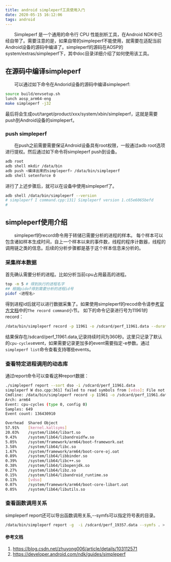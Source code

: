 ```yaml
---
title: android simpleperf工具使用入门
date: 2020-05-15 16:12:06
tags: android
---
```

&emsp;&emsp;Simpleperf 是一个通用的命令行 CPU 性能剖析工具，在Android NDK中已经自带了。需要注意的是，如果自带的simpleperf不能使用，就需要在适配当前Android设备的源码中编译了。simpleperf的源码在AOSP的system/extras/simpleperf下，其中doc目录详细介绍了如何使用该工具。
<!--more-->

## 在源码中编译simpleperf
&emsp;&emsp;可以通过如下命令在Andorid设备的源码中编译simpleperf:
```bash
source build/envsetup.sh
lunch aosp_arm64-eng
make simpleperf -j32
```
最后将会生成out/target/product/xxx/system/xbin/simpleperf，这就是需要push到Android设备的simpleperf。
### push simpleperf
&emsp;&emsp;在push之前需要需要保证Android设备具有root权限，一般通过adb root选项进行提权。然后通过如下命令将simpleperf push到设备。
```bash
adb root
adb shell mkdir /data/bin
adb push <编译出来的simpleperf> /data/bin/simpleperf
adb shell setenforce 0
```
进行了上述步骤后，就可以在设备中使用simpleperf了。
```bash
adb shell /data/bin/simpleperf --version
# simpleperf I command.cpp:131] Simpleperf version 1.c65e6065befd
#
```

## simpleperf使用介绍
&emsp;&emsp;simpleperf的record命令用于转储已需要分析的进程的样本。 每个样本可以包含诸如样本生成时间，自上一个样本以来的事件数，线程的程序计数器，线程的调用链之类的信息。后续的分析步骤都是基于这个样本信息来分析的。
### 采集样本数据
首先确认需要分析的进程。比如分析当前cpu占用最高的进程。
```bash
top -m 5 # 得到执行的进程名字
## 根据pidof得到需要分析的进程id号
pidof <进程名>
```
得到进程id后就可以进行数据采集了。如果使用simpleperf的recod命令请参[考官方文档](https://android.googlesource.com/platform/system/extras/+/refs/heads/master/simpleperf/doc/executable_commands_reference.md)中的`The record command`小节。
如下的命令记录进行号为11961的record：
```bash
/data/bin/simpleperf record -p 11961 -o /sdcard/perf_11961.data --duration 360
```
结果保存在/sdcard/perf_11961.data,记录持续时间为360秒。这里只记录了默认的`cpu-cycles`event，如果需要记录更加多的event需要指定-e参数。通过`simpleperf list`命令查看支持哪些events。

### 查看特定进程调用的动态库
通过report命令可以查看这种report数据：
```bash
./simpleperf report --sort dso -i /sdcard/perf_11961.data
simpleperf W dso.cpp:361] failed to read symbols from [vdso]: File not found
Cmdline: /data/bin/simpleperf record -p 11961 -o /sdcard/perf_11961.data --duration 360
Arch: arm64
Event: cpu-cycles (type 0, config 0)
Samples: 649
Event count: 136430910

Overhead  Shared Object
57.91%    [kernel.kallsyms]
20.03%    /system/lib64/libart.so
9.43%     /system/lib64/libandroidfw.so
5.05%     /system/framework/arm64/boot-framework.oat
3.58%     /system/lib64/libc.so
1.67%     /system/framework/arm64/boot-core-oj.oat
0.89%     /system/lib64/libbinder.so
0.39%     /system/lib64/libc++.so
0.38%     /system/lib64/libopenjdk.so
0.27%     /system/lib64/libz.so
0.15%     /system/lib64/libandroid_runtime.so
0.13%     [vdso]
0.07%     /system/framework/arm64/boot-core-libart.oat
0.05%     /system/lib64/libutils.so
```

### 查看函数调用关系
simpleperf report还可以导出函数调用关系,--symfs可以指定符号表的目录。
```bash
/data/bin/simpleperf report -g  -i /sdcard/perf_19357.data --symfs . > /sdcard/g_19357.dat
```

#### 参考文档
1. <https://blog.csdn.net/zhuyong006/article/details/103112571>
2. <https://developer.android.com/ndk/guides/simpleperf>